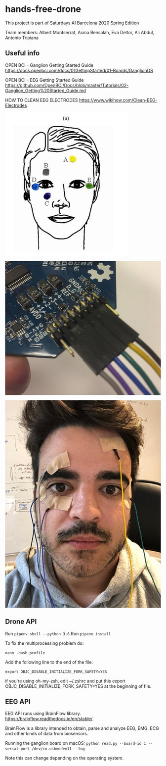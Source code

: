 # hands-free-drone
This project is part of Saturdays AI Barcelona 2020 Spring Edition

Team members: Albert Montserrat, Asma Bensalah, Eva Deltor, Ali Abdul, Antonio Tripiana

## Useful info
OPEN BCI - Ganglion Getting Started Guide https://docs.openbci.com/docs/01GettingStarted/01-Boards/GanglionGS

OPEN BCI - EEG Getting Started Guide https://github.com/OpenBCI/Docs/blob/master/Tutorials/02-Ganglion_Getting%20Started_Guide.md

HOW TO CLEAN EEG ELECTRODES https://www.wikihow.com/Clean-EEG-Electrodes

![head-sensors](img/head-sensors.jpg)

![sensors-test](img/ganglion_EEG-plugged.jpg)

![sensors-test](img/IMG_4755.jpg)


## Drone API

Run `pipenv shell --python 3.6`
Run `pipenv install`

To fix the multiprocessing problem do:

```
nano .bash_profile
```

Add the following line to the end of the file:

```
export OBJC_DISABLE_INITIALIZE_FORK_SAFETY=YES
```

if you're using oh-my-zsh, edit ~/.zshrc and put this export OBJC_DISABLE_INITIALIZE_FORK_SAFETY=YES at the beginning of file.


## EEG API

EEG API runs using BrainFlow library.
https://brainflow.readthedocs.io/en/stable/

BrainFlow is a library intended to obtain, parse and analyze EEG, EMG, ECG and other kinds of data from biosensors.

Running the ganglion board on macOS: `python read.py --board-id 1 --serial-port /dev/cu.usbmodem11 --log`

Note this can change depending on the operating system.
